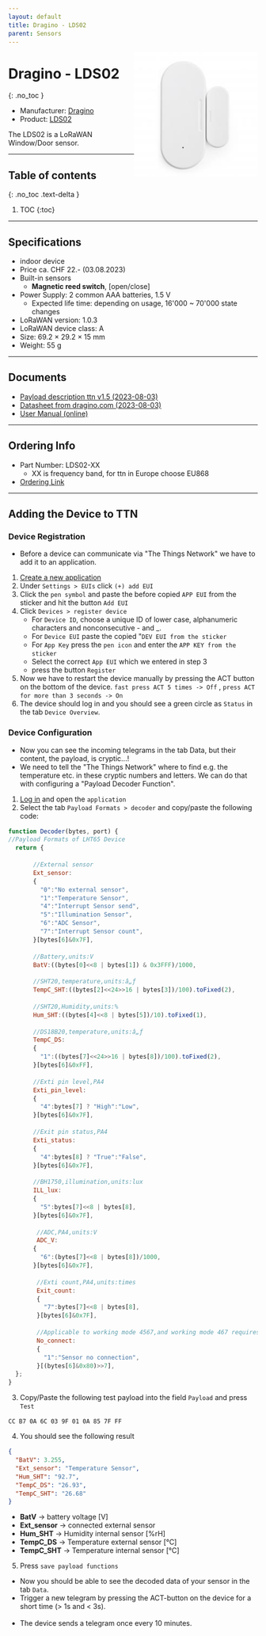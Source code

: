 ```yaml
---
layout: default
title: Dragino - LDS02
parent: Sensors
---
```


<img src="https://github.com/hslu-ige-laes/lora-devices-ttn/raw/master/docs/sensors/dragino-lds02_01.jpg" width="250" align="right">

# Dragino - LDS02
{: .no_toc }

- Manufacturer: <a href="https://www.dragino.com/" target="_blank">Dragino</a>
- Product: <a href="https://www.dragino.com/products/lorawan-nb-iot-door-sensor-water-leak/item/181-lds02.html" target="_blank">LDS02</a>

The LDS02 is a LoRaWAN Window/Door sensor.

---

## Table of contents
{: .no_toc .text-delta }

1. TOC
{:toc}

---

## Specifications
- indoor device
- Price ca. CHF 22.- (03.08.2023)
- Built-in sensors
  - <b>Magnetic reed switch</b>, [open/close]
- Power Supply: 2 common AAA batteries, 1.5 V
  - Expected life time: depending on usage, 16'000 ~ 70'000 state changes
- LoRaWAN version: 1.0.3
- LoRaWAN device class: A
- Size: 69.2 × 29.2 × 15 mm
- Weight: 55 g

---
## Documents
- [Payload description ttn v1.5 (2023-08-03)](https://github.com/hslu-ige-laes/lora-devices-ttn/raw/master/docs/sensors/dragino-lds02_04.txt)
- [Datasheet from dragino.com (2023-08-03)](https://github.com/hslu-ige-laes/lora-devices-ttn/raw/master/docs/sensors/dragino-lds02_02.pdf)
- <a href="http://wiki.dragino.com/xwiki/bin/view/Main/User%20Manual%20for%20LoRaWAN%20End%20Nodes/LDS02%20-%20LoRaWAN%20Door%20Sensor%20User%20Manual/" target="_blank">User Manual (online)</a>

---

## Ordering Info
- Part Number: LDS02-XX
  - XX is frequency band, for ttn in Europe choose EU868
- [Ordering Link](https://www.bastelgarage.ch/lds02-lorawan-door-fenster-sensor-node-868mhz)

---
## Adding the Device to TTN
### Device Registration
- Before a device can communicate via "The Things Network" we have to add it to an application.<br>

1. [Create a new application](https://hslu-ige-laes.github.io/lora-devices-ttn/docs/getting_started#create-a-new-application)
2. Under `Settings > EUIs`  click `(+) add EUI`
3. Click the `pen symbol` and paste the before copied `APP EUI` from the sticker and hit the button `Add EUI`
4. Click `Devices > register device`
   - For `Device ID`, choose a unique ID of lower case, alphanumeric characters and nonconsecutive - and _.
   - For `Device EUI` paste the copied "`DEV EUI from the sticker`
   - For `App Key` press the `pen icon` and enter the `APP KEY from the sticker`
   - Select the correct `App EUI` which we entered in step 3
   - press the button `Register`
5. Now we have to restart the device manually by pressing the ACT button on the bottom of the device. `fast press ACT 5 times -> Off` , `press ACT for more than 3 seconds -> On`
6. The device should log in and you should see a green circle as `Status` in the tab `Device Overview`.

### Device Configuration
- Now you can see the incoming telegrams in the tab Data, but their content, the payload, is cryptic...!<br>
- We need to tell the "The Things Network" where to find e.g. the temperature etc. in these cryptic numbers and letters. We can do that with configuring a "Payload Decoder Function".

1. [Log in](https://console.thethingsnetwork.org/applications) and open the `application`
2. Select the tab `Payload Formats > decoder` and copy/paste the following code:

```javascript
function Decoder(bytes, port) {
//Payload Formats of LHT65 Device
  return {
    
       //External sensor
       Ext_sensor:
       {
         "0":"No external sensor",
         "1":"Temperature Sensor",
         "4":"Interrupt Sensor send",
         "5":"Illumination Sensor",
         "6":"ADC Sensor",
         "7":"Interrupt Sensor count",
       }[bytes[6]&0x7F],
       
       //Battery,units:V
       BatV:((bytes[0]<<8 | bytes[1]) & 0x3FFF)/1000,
       
       //SHT20,temperature,units:â„ƒ
       TempC_SHT:((bytes[2]<<24>>16 | bytes[3])/100).toFixed(2),
       
       //SHT20,Humidity,units:%
       Hum_SHT:((bytes[4]<<8 | bytes[5])/10).toFixed(1),
       
       //DS18B20,temperature,units:â„ƒ
       TempC_DS:
       {
         "1":((bytes[7]<<24>>16 | bytes[8])/100).toFixed(2),
       }[bytes[6]&0xFF],       
       
       //Exti pin level,PA4
       Exti_pin_level:
       {
         "4":bytes[7] ? "High":"Low",
       }[bytes[6]&0x7F], 
       
       //Exit pin status,PA4
       Exti_status:
       {
         "4":bytes[8] ? "True":"False",
       }[bytes[6]&0x7F],    
       
       //BH1750,illumination,units:lux
       ILL_lux:
       {
         "5":bytes[7]<<8 | bytes[8],
       }[bytes[6]&0x7F],  

        //ADC,PA4,units:V
        ADC_V:
       {
         "6":(bytes[7]<<8 | bytes[8])/1000,
       }[bytes[6]&0x7F],  
       
        //Exti count,PA4,units:times
        Exit_count:
        {
          "7":bytes[7]<<8 | bytes[8],
        }[bytes[6]&0x7F],  
        
        //Applicable to working mode 4567,and working mode 467 requires short circuit PA9 and PA10
        No_connect:
        {
          "1":"Sensor no connection",
        }[(bytes[6]&0x80)>>7],  
  };
}
```

3. Copy/Paste the following test payload into the field `Payload` and press `Test`
```
CC B7 0A 6C 03 9F 01 0A 85 7F FF
```
4. You should see the following result
```json
{
  "BatV": 3.255,
  "Ext_sensor": "Temperature Sensor",
  "Hum_SHT": "92.7",
  "TempC_DS": "26.93",
  "TempC_SHT": "26.68"
}
```
- <b>BatV</b> -> battery voltage [V]<br>
- <b>Ext_sensor</b> -> connected external sensor<br>
- <b>Hum_SHT</b> -> Humidity internal sensor [%rH]<br>
- <b>TempC_DS</b> -> Temperature external sensor [°C]<br>
- <b>TempC_SHT</b> -> Temperature internal sensor [°C]<br>

5. Press `save payload functions`

- Now you should be able to see the decoded data of your sensor in the tab `Data`.<br>
- Trigger a new telegram by pressing the ACT-button on the device for a short time (> 1s and < 3s).<br><br>
- The device sends a telegram once every 10 minutes.<br>


